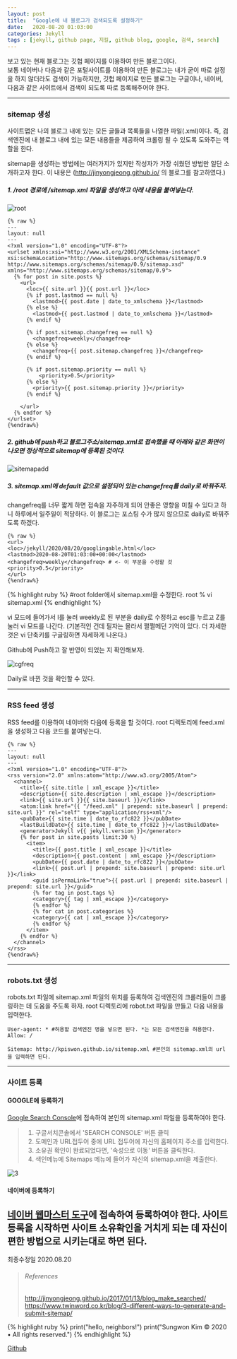 ```yaml
---
layout: post
title:  "Google에 내 블로그가 검색되도록 설정하기"
date:   2020-08-20 01:03:00
categories: Jekyll
tags : [jekyll, github page, 지킬, github blog, google, 검색, search]
---
```


보고 있는 현재 블로그는 깃헙 페이지를 이용하여 만든 블로그이다.  
보통 네이버나 다음과 같은 포털사이트를 이용하여 만든 블로그는 내가 굳이 따로 설정을 하지 않더라도 검색이 가능하지만, 
깃헙 페이지로 만든 블로그는 구글이나, 네이버, 다음과 같은 사이트에서 검색이 되도록 따로 등록해주어야 한다.

---
### sitemap 생성

사이트맵은 나의 블로그 내에 있는 모든 글들과 목록들을 나열한 파일(.xml)이다. 즉, 검색엔진에 내 블로그 내에 있는 모든 내용들을 제공하여 크롤링 될 수 있도록 도와주는 역할을 한다.  

sitemap을 생성하는 방법에는 여러가지가 있지만 작성자가 가장 쉬웠던 방법만 일단 소개하고자 한다. 이 내용은 (http://jinyongjeong.github.io/ 의 블로그를 참고하였다.)

##### 1. /root 경로에 /sitemap.xml 파일을 생성하고 아래 내용을 붙여넣는다.  
![root](/assets/images/root.png)


```
{% raw %}
---
layout: null
---
<?xml version="1.0" encoding="UTF-8"?>
<urlset xmlns:xsi="http://www.w3.org/2001/XMLSchema-instance" xsi:schemaLocation="http://www.sitemaps.org/schemas/sitemap/0.9 http://www.sitemaps.org/schemas/sitemap/0.9/sitemap.xsd" xmlns="http://www.sitemaps.org/schemas/sitemap/0.9">
  {% for post in site.posts %}
    <url>
      <loc>{{ site.url }}{{ post.url }}</loc>
      {% if post.lastmod == null %}
        <lastmod>{{ post.date | date_to_xmlschema }}</lastmod>
      {% else %}
        <lastmod>{{ post.lastmod | date_to_xmlschema }}</lastmod>
      {% endif %}

      {% if post.sitemap.changefreq == null %}
        <changefreq>weekly</changefreq>
      {% else %}
        <changefreq>{{ post.sitemap.changefreq }}</changefreq>
      {% endif %}

      {% if post.sitemap.priority == null %}
          <priority>0.5</priority>
      {% else %}
        <priority>{{ post.sitemap.priority }}</priority>
      {% endif %}

    </url>
  {% endfor %}
</urlset>
{%endraw%}
```

##### 2. github에 push하고 블로그주소/sitemap.xml로 접속했을 때 아래와 같은 화면이 나오면 정상적으로 sitemap에 등록된 것이다.

![sitemapadd](/assets/images/sitemapadd.png)

##### 3. sitemap.xml에 default 값으로 설정되어 있는 changefreq를 daily로 바꿔주자.  
changefreq를 너무 짧게 하면 접속을 자주하게 되어 안좋은 영향을 미칠 수 있다고 하니 하루에서 일주일이 적당하다. 이 블로그는 포스팅 수가 많지 않으므로 daily로 바꿔주도록 하겠다.


```
{% raw %}
<url>
<loc>/jekyll/2020/08/20/googlingable.html</loc>
<lastmod>2020-08-20T01:03:00+00:00</lastmod>
<changefreq>weekly</changefreq> # <- 이 부분을 수정할 것
<priority>0.5</priority>
</url>
{%endraw%}
```


{% highlight ruby %}
#root folder에서 sitemap.xml을 수정한다.
root % vi sitemap.xml
{% endhighlight %}

vi 모드에 들어가서 I를 눌러 weekly로 된 부분을 daily로 수정하고 esc를 누르고 Z를 눌러 vi 모드를 나간다.
(기본적인 건데 필자는 몰라서 쩔쩔메던 기억이 있다. 더 자세한 것은 vi 단축키를 구글링하면 자세하게 나온다.)

Github에 Push하고 잘 반영이 되었는 지 확인해보자.

![cgfreq](/assets/images/chgfreq.png)

Daily로 바뀐 것을 확인할 수 있다.

---
### RSS feed 생성

RSS feed를 이용하여 네이버와 다음에 등록을 할 것이다. root 디렉토리에 feed.xml을 생성하고 다음 코드를 붙여넣는다.

```
{% raw %}
---
layout: null
---
<?xml version="1.0" encoding="UTF-8"?>
<rss version="2.0" xmlns:atom="http://www.w3.org/2005/Atom">
  <channel>
    <title>{{ site.title | xml_escape }}</title>
    <description>{{ site.description | xml_escape }}</description>
    <link>{{ site.url }}{{ site.baseurl }}/</link>
    <atom:link href="{{ "/feed.xml" | prepend: site.baseurl | prepend: site.url }}" rel="self" type="application/rss+xml"/>
    <pubDate>{{ site.time | date_to_rfc822 }}</pubDate>
    <lastBuildDate>{{ site.time | date_to_rfc822 }}</lastBuildDate>
    <generator>Jekyll v{{ jekyll.version }}</generator>
    {% for post in site.posts limit:30 %}
      <item>
        <title>{{ post.title | xml_escape }}</title>
        <description>{{ post.content | xml_escape }}</description>
        <pubDate>{{ post.date | date_to_rfc822 }}</pubDate>
        <link>{{ post.url | prepend: site.baseurl | prepend: site.url }}</link>
        <guid isPermaLink="true">{{ post.url | prepend: site.baseurl | prepend: site.url }}</guid>
        {% for tag in post.tags %}
        <category>{{ tag | xml_escape }}</category>
        {% endfor %}
        {% for cat in post.categories %}
        <category>{{ cat | xml_escape }}</category>
        {% endfor %}
      </item>
    {% endfor %}
  </channel>
</rss>
{%endraw%}
```

---
### robots.txt 생성

robots.txt 파일에 sitemap.xml 파일의 위치를 등록하여 검색엔진의 크롤러들이 크롤링하는 데 도움을 주도록 하자.
root 디렉토리에 robot.txt 파일을 만들고 다음 내용을 입력한다.

```
User-agent: * #허용할 검색엔진 명을 넣으면 된다. *는 모든 검색엔진을 허용한다.
Allow: /

Sitemap: http://kpiswon.github.io/sitemap.xml #본인의 sitemap.xml의 url을 입력하면 된다.
```

---
### 사이트 등록

#### GOOGLE에 등록하기  
[Google Search Console](https://www.google.com/webmasters/#?modal_active=none)에 접속하여 본인의 sitemap.xml 파일을 등록하여야 한다.
> 1. 구글서치콘솔에서 'SEARCH CONSOLE' 버튼 클릭
> 2. 도메인과 URL접두어 중에 URL 접두어에 자신의 홈페이지 주소를 입력한다.
> 3. 소유권 확인이 완료되었다면, '속성으로 이동' 버튼을 클릭한다.
> 4. 색인메뉴에 Sitemaps 메뉴에 들어가 자신의 sitemap.xml을 제출한다.

![3](/assets/images/google_search_console.png)

#### 네이버에 등록하기
[네이버 웹마스터 도구](https://searchadvisor.naver.com/)에 접속하여 등록하여야 한다. 
사이트 등록을 시작하면 사이트 소유확인을 거치게 되는 데 자신이 편한 방법으로 시키는대로 하면 된다.
---

최종수정일 2020.08.20



> ###### References
> http://jinyongjeong.github.io/2017/01/13/blog_make_searched/
> https://www.twinword.co.kr/blog/3-different-ways-to-generate-and-submit-sitemap/

{% highlight ruby %}
print("hello, neighbors!")
print("Sungwon Kim © 2020 • All rights reserved.")
{% endhighlight %}





[Github][githuburl]

[githuburl]: https://github.com/kpiswon

